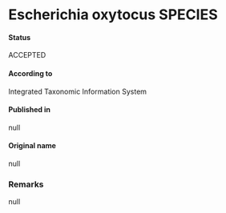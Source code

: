 Escherichia oxytocus SPECIES
=======

#### Status
ACCEPTED

#### According to
Integrated Taxonomic Information System

#### Published in
null

#### Original name
null

### Remarks
null